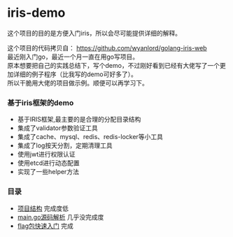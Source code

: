 # iris-demo
这个项目的目的是方便入门iris，所以会尽可能提供详细的解释。  


这个项目的代码拷贝自：
https://github.com/wyanlord/golang-iris-web  
最近刚入门go，最近一个月一直在用go写项目。  
原本想要把自己的实践总结下，写个demo，不过刚好看到已经有大佬写了一个更加详细的例子程序（比我写的demo可好多了）。  
所以干脆用大佬的项目做示例。顺便可以再学习下。  




### 基于iris框架的demo
+ 基于IRIS框架,最主要的是合理的分配目录结构
+ 集成了validator参数验证工具
+ 集成了cache、mysql、redis、redis-locker等小工具
+ 集成了log按天分割，定期清理工具
+ 使用jwt进行权限认证
+ 使用etcd进行动态配置
+ 实现了一些helper方法

### 目录
+ [项目结构](doc/项目结构.md)  完成度低
+ [main.go源码解析](doc/main.go)  几乎没完成度
+ [flag包快速入门](doc/flag包快速入门.md)  完成






